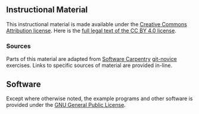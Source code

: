 ## Instructional Material

This instructional material is made available under the [Creative Commons Attribution
license][cc-by-human]. Here is the [full legal text of the CC BY 4.0
license][cc-by-legal].

### Sources

Parts of this material are adapted from [Software Carpentry](http://software-carpentry.org/)
 [git-novice](https://swcarpentry.github.io/git-novice/) exercises.
Links to specific sources of material are provided in-line.

## Software

Except where otherwise noted, the example programs and other software is
provided under the [GNU General Public License](LICENSE).

[cc-by-human]: https://creativecommons.org/licenses/by/4.0/
[cc-by-legal]: https://creativecommons.org/licenses/by/4.0/legalcode

